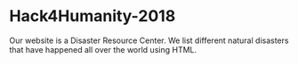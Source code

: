 # Hack4Humanity-2018
Our website is a Disaster Resource Center. We list different natural disasters that have happened all over the world using HTML.
